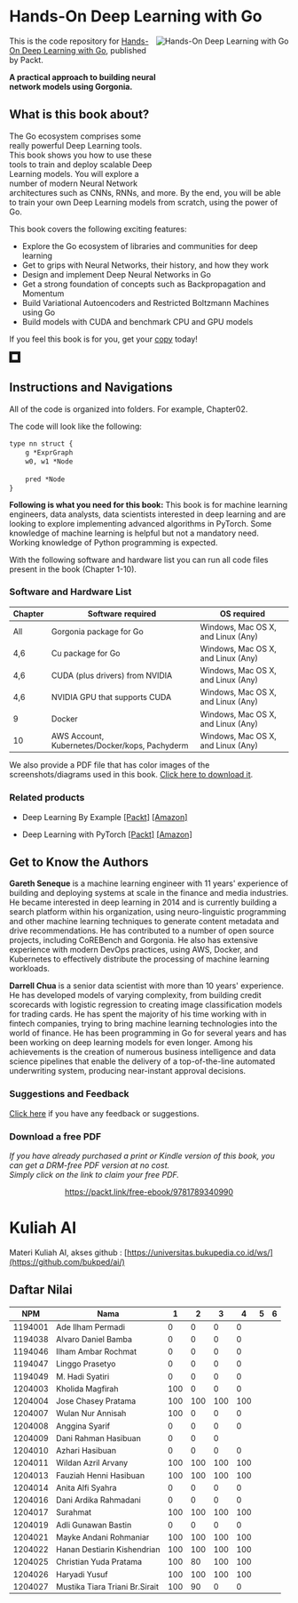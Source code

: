 


# Hands-On Deep Learning with Go 

<a href="https://www.packtpub.com/in/big-data-and-business-intelligence/hands-deep-learning-go?utm_source=github&utm_medium=repository&utm_campaign="><img src="https://www.packtpub.com/media/catalog/product/cache/e4d64343b1bc593f1c5348fe05efa4a6/9/7/9781789340990-original.jpeg" alt="Hands-On Deep Learning with Go " height="256px" align="right"></a>

This is the code repository for [Hands-On Deep Learning with Go](https://www.packtpub.com/in/big-data-and-business-intelligence/hands-deep-learning-go?utm_source=github&utm_medium=repository&utm_campaign=), published by Packt.

**A practical approach to building neural network models using Gorgonia.**

## What is this book about?
The Go ecosystem comprises some really powerful Deep Learning tools. This book shows you how to use these tools to train and deploy scalable Deep Learning models. You will explore a number of modern Neural Network architectures such as CNNs, RNNs, and more. By the end, you will be able to train your own Deep Learning models from scratch, using the power of Go.	

This book covers the following exciting features:

* Explore the Go ecosystem of libraries and communities for deep learning
* Get to grips with Neural Networks, their history, and how they work
* Design and implement Deep Neural Networks in Go
* Get a strong foundation of concepts such as Backpropagation and Momentum
* Build Variational Autoencoders and Restricted Boltzmann Machines using Go
* Build models with CUDA and benchmark CPU and GPU models


If you feel this book is for you, get your [copy](https://www.amazon.com/dp/1789340993) today!

<a href="https://www.packtpub.com/?utm_source=github&utm_medium=banner&utm_campaign=GitHubBanner"><img src="https://raw.githubusercontent.com/PacktPublishing/GitHub/master/GitHub.png" 
alt="https://www.packtpub.com/" border="5" /></a>




## Instructions and Navigations
All of the code is organized into folders. For example, Chapter02.

The code will look like the following:
```
type nn struct {
    g *ExprGraph
    w0, w1 *Node

    pred *Node
}
```

**Following is what you need for this book:**
This book is for machine learning engineers, data analysts, data scientists interested in deep learning and are looking to explore implementing advanced algorithms in PyTorch. Some knowledge of machine learning is helpful but not a mandatory need. Working knowledge of Python programming is expected.

With the following software and hardware list you can run all code files present in the book (Chapter 1-10).
### Software and Hardware List
| Chapter | Software required | OS required |
| -------- | ------------------------------------ | ----------------------------------- |
| All | Gorgonia package for Go | Windows, Mac OS X, and Linux (Any) |
| 4,6 | Cu package for Go | Windows, Mac OS X, and Linux (Any) |
| 4,6 | CUDA (plus drivers) from NVIDIA | Windows, Mac OS X, and Linux (Any) |
| 4,6 | NVIDIA GPU that supports CUDA | Windows, Mac OS X, and Linux (Any) |
| 9 | Docker | Windows, Mac OS X, and Linux (Any) |
| 10 | AWS Account, Kubernetes/Docker/kops, Pachyderm | Windows, Mac OS X, and Linux (Any) |


We also provide a PDF file that has color images of the screenshots/diagrams used in this book. [Click here to download it](https://static.packt-cdn.com/downloads/9781789340990_ColorImages.pdf).

### Related products
* Deep Learning By Example  [[Packt]](https://www.packtpub.com/big-data-and-business-intelligence/deep-learning-example?utm_source=github&utm_medium=repository&utm_campaign=) [[Amazon]](https://www.amazon.com/dp/1788399900)

* Deep Learning with PyTorch  [[Packt]](https://www.packtpub.com/big-data-and-business-intelligence/deep-learning-pytorch?utm_source=github&utm_medium=repository&utm_campaign=) [[Amazon]](https://www.amazon.com/dp/1788624335)


## Get to Know the Authors
**Gareth Seneque** is a machine learning engineer with 11 years' experience of building and deploying systems at scale in the finance and media industries. He became interested in deep learning in 2014 and is currently building a search platform within his organization, using neuro-linguistic programming and other machine learning techniques to generate content metadata and drive recommendations. He has contributed to a number of open source projects, including CoREBench and Gorgonia. He also has extensive experience with modern DevOps practices, using AWS, Docker, and Kubernetes to effectively distribute the processing of machine learning workloads.

**Darrell Chua** is a senior data scientist with more than 10 years' experience. He has developed models of varying complexity, from building credit scorecards with logistic regression to creating image classification models for trading cards. He has spent the majority of his time working with in fintech companies, trying to bring machine learning technologies into the world of finance. He has been programming in Go for several years and has been working on deep learning models for even longer. Among his achievements is the creation of numerous business intelligence and data science pipelines that enable the delivery of a top-of-the-line automated underwriting system, producing near-instant approval decisions.



### Suggestions and Feedback
[Click here](https://docs.google.com/forms/d/e/1FAIpQLSdy7dATC6QmEL81FIUuymZ0Wy9vH1jHkvpY57OiMeKGqib_Ow/viewform) if you have any feedback or suggestions.


### Download a free PDF

 <i>If you have already purchased a print or Kindle version of this book, you can get a DRM-free PDF version at no cost.<br>Simply click on the link to claim your free PDF.</i>
<p align="center"> <a href="https://packt.link/free-ebook/9781789340990">https://packt.link/free-ebook/9781789340990 </a> </p>


# Kuliah AI
Materi Kuliah AI, akses github : [https://universitas.bukupedia.co.id/ws/](https://github.com/bukped/ai/)


## Daftar Nilai 

| NPM      | Nama | 1 | 2 | 3 | 4 | 5 | 6 |
| ----------- | ----------- | ----------- | ----------- | ----------- | ----------- | ----------- | ----------- |
| 1194001      | Ade Ilham Permadi | 0 | 0 | 0  | 0 |  | |
| 1194038   | Alvaro Daniel Bamba | 0 | 0 | 0 | 0 |  | |
| 1194046   | Ilham Ambar Rochmat | 0 | 0 | 0 | 0|  |  |
| 1194047   | Linggo Prasetyo | 0 | 0 | 0 | 0 |  |  |
| 1194049   | M. Hadi Syatiri | 0 | 0 | 0 | 0 |  |  |
| 1204003   | Kholida Magfirah | 100 | 0 | 0 | 0 |  |  |
| 1204004   | Jose Chasey Pratama | 100 | 100 | 100 | 100 |  |  |
| 1204007   | Wulan Nur Annisah | 100 | 0 | 0 | 0 |  |  |
| 1204008   | Anggina Syarif | 0 | 0 | 0 | 0 |  |  |
| 1204009   | Dani Rahman Hasibuan | 0 | 0 | 0 |  |  |  |
| 1204010   | Azhari Hasibuan | 0 | 0 | 0 | 0 |  |  |
| 1204011   | Wildan Azril Arvany | 100 | 100 | 100 | 100 |  |  |
| 1204013   | Fauziah Henni Hasibuan | 100 | 100 | 100 | 100 |  |  |
| 1204014   | Anita Alfi Syahra | 0 | 0 | 0 | 0 |  |  |
| 1204016   | Dani Ardika Rahmadani | 0 | 0 | 0 | 0 |  |  |  |
| 1204017   | Surahmat | 100 | 100 | 100 | 100 |  |  |
| 1204019   | Adli Gunawan Bastin | 0 | 0 | 0 | 0 |  |  |
| 1204021   | Mayke Andani Rohmaniar | 100 | 100 | 100 | 100 |  |  |
| 1204022   | Hanan Destiarin Kishendrian | 100 | 100 | 100 | 100 |  |  |
| 1204025   | Christian Yuda Pratama | 100 | 80 | 100 | 100 |  |  |
| 1204026   | Haryadi Yusuf | 100 | 100 | 100 | 100 |  |  |
| 1204027   | Mustika Tiara Triani Br.Sirait | 100 | 90 | 0 | 0 |  |  |



